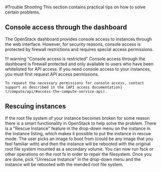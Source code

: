 #Trouble Shooting
This section contains practical tips on how to solve certain problems.

## Console access through the dashboard
The OpenStack dashboard provides console access to instances through the web interface. However, for security reasons, console access is protected by firewall restrictions and requires special access permissions.

!!! warning "Console access is restricted"
    Console access through the dashboard is firewall protected and only available to users who have been whitelisted for API access. If you need console access to your instances, you must first request API access permissions.

    To request the necessary permissions for console access, contact support as described in the [API access documentation](/compute/api/#access-the-compute-service-api).



## Rescuing instances
If the root file system of your instance becomes broken for some reason there is a smart functionality in OpenStack to help solve the problem. There is a "Rescue Instance" feature in the drop-down menu on the instance in the instance listing, which makes it possible to put the instance in rescue mode. The user picks an image to boot from (could be any image that you feel familiar with) and then the instance will be rebooted with the original root file system mounted as a secondary volume. You can now run fsck or other operations on the root fs in order to repair the filesystem. Once you are done, pick "Unrescue Instance" in the drop-down menu and the instance will be rebooted with the mended root file system.
